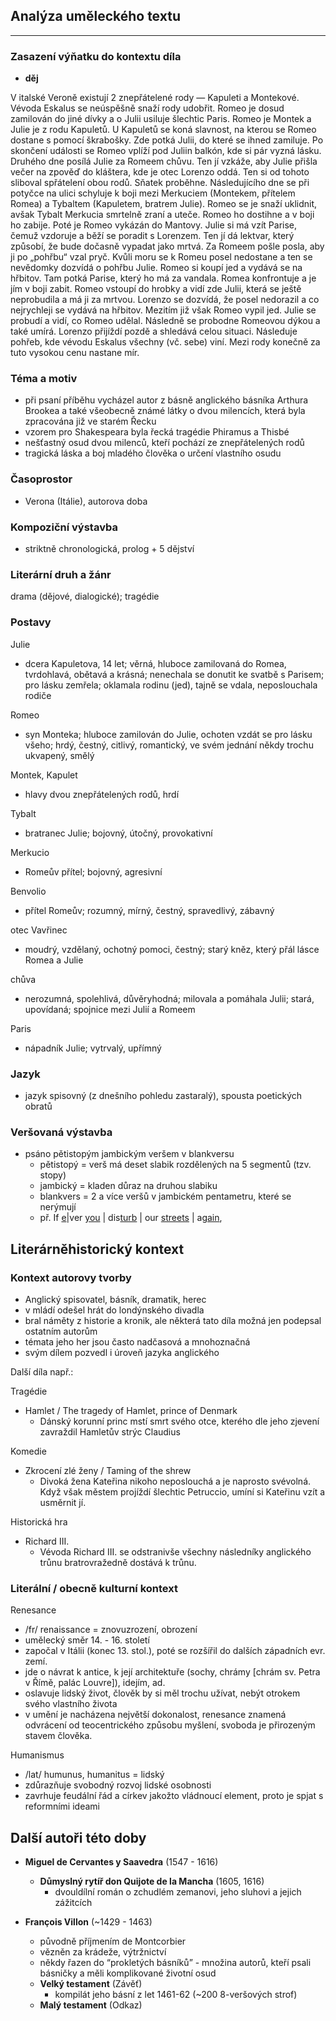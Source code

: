 ## Analýza uměleckého textu
---

### Zasazení výňatku do kontextu díla

- **děj**

V italské Veroně existují 2 znepřátelené rody — Kapuleti a Montekové. Vévoda Eskalus se neúspěšně snaží rody udobřit. Romeo je dosud zamilován do jiné dívky a o Julii usiluje šlechtic Paris. Romeo je Montek a Julie je z rodu Kapuletů. U Kapuletů se koná slavnost, na kterou se Romeo dostane s pomocí škrabošky. Zde potká Julii, do které se ihned zamiluje. Po skončení události se Romeo vplíží pod Juliin balkón, kde si pár vyzná lásku. Druhého dne posílá Julie za Romeem chůvu. Ten jí vzkáže, aby Julie přišla večer na zpověď do kláštera, kde je otec Lorenzo oddá. Ten si od tohoto sliboval spřátelení obou rodů. Sňatek proběhne. Následujícího dne se při potyčce na ulici schyluje k boji mezi Merkuciem (Montekem, přítelem Romea) a Tybaltem (Kapuletem, bratrem Julie). Romeo se je snaží uklidnit, avšak Tybalt Merkucia smrtelně zraní a uteče. Romeo ho dostihne a v boji ho zabije. Poté je Romeo vykázán do Mantovy. Julie si má vzít Parise, čemuž vzdoruje a běží se poradit s Lorenzem. Ten jí dá lektvar, který způsobí, že bude dočasně vypadat jako mrtvá. Za Romeem pošle posla, aby ji po „pohřbu“ vzal pryč. Kvůli moru se k Romeu posel nedostane a ten se nevědomky dozvídá o pohřbu Julie. Romeo si koupí jed a vydává se na hřbitov. Tam potká Parise, který ho má za vandala. Romea konfrontuje a je jím v boji zabit. Romeo vstoupí do hrobky a vidí zde Julii, která se ještě neprobudila a má ji za mrtvou. Lorenzo se dozvídá, že posel nedorazil a co nejrychleji se vydává na hřbitov. Mezitím již však Romeo vypil jed. Julie se probudí a vidí, co Romeo udělal. Následně se probodne Romeovou dýkou a také umírá. Lorenzo přijíždí pozdě a shledává celou situaci. Následuje pohřeb, kde vévodu Eskalus všechny (vč. sebe) viní. Mezi rody konečně za tuto vysokou cenu nastane mír.

### Téma a motiv

- při psaní příběhu vycházel autor z básně anglického básníka Arthura Brookea a také všeobecně známé látky o dvou milencích, která byla zpracována již ve starém Řecku
- vzorem pro Shakespeara byla řecká tragédie Phiramus a Thisbé
- nešťastný osud dvou milenců, kteří pochází ze znepřátelených rodů
- tragická láska a boj mladého člověka o určení vlastního osudu

### Časoprostor

- Verona (Itálie), autorova doba

### Kompoziční výstavba

- striktně chronologická, prolog + 5 dějství

### Literární druh a žánr

drama (dějové, dialogické); tragédie

### Postavy

Julie
- dcera Kapuletova, 14 let; věrná, hluboce zamilovaná do Romea, tvrdohlavá, obětavá a krásná; nenechala se donutit ke svatbě s Parisem; pro lásku zemřela; oklamala rodinu (jed), tajně se vdala, neposlouchala rodiče

Romeo
- syn Monteka; hluboce zamilován do Julie, ochoten vzdát se pro lásku všeho; hrdý, čestný, citlivý, romantický, ve svém jednání někdy trochu ukvapený, smělý

Montek, Kapulet
- hlavy dvou znepřátelených rodů, hrdí

Tybalt
- bratranec Julie; bojovný, útočný, provokativní

Merkucio
- Romeův přítel; bojovný, agresivní

Benvolio
- přítel Romeův; rozumný, mírný, čestný, spravedlivý, zábavný

otec Vavřinec 
- moudrý, vzdělaný, ochotný pomoci, čestný; starý kněz, který přál lásce Romea a Julie

chůva
- nerozumná, spolehlivá, důvěryhodná; milovala a pomáhala Julii; stará, upovídaná; spojnice mezi Julií a Romeem

Paris
- nápadník Julie; vytrvalý, upřímný

### Jazyk

- jazyk spisovný (z dnešního pohledu zastaralý), spousta poetických obratů

### Veršovaná výstavba

- psáno pětistopým jambickým veršem v blankversu
	- pětistopý = verš má deset slabik rozdělených na 5 segmentů (tzv. stopy)
	- jambický = kladen důraz na druhou slabiku
	- blankvers = 2 a více veršů v jambickém pentametru, které se nerýmují
	- př. If <u>e</u>|ver <u>you</u> | dis<u>turb</u> | our <u>streets</u> | a<u>gain</u>,

## Literárněhistorický kontext

### Kontext autorovy tvorby

- Anglický spisovatel, básník, dramatik, herec
- v mládí odešel hrát do londýnského divadla
- bral náměty z historie a kronik, ale některá tato díla možná jen podepsal ostatním autorům
- témata jeho her jsou často nadčasová a mnohoznačná
- svým dílem pozvedl i úroveň jazyka anglického

Další díla např.:

Tragédie
- Hamlet / The tragedy of Hamlet, prince of Denmark
	- Dánský korunní princ mstí smrt svého otce, kterého dle jeho zjevení zavraždil Hamletův strýc Claudius

Komedie

- Zkrocení zlé ženy / Taming of the shrew
	- Divoká žena Kateřina nikoho neposlouchá a je naprosto svévolná. Když však městem projíždí šlechtic Petruccio, umíní si Kateřinu vzít a usměrnit jí.

Historická hra

- Richard III.
	- Vévoda Richard III. se odstranivše všechny následníky anglického trůnu bratrovražedně dostává k trůnu.

### Literální / obecně kulturní kontext

Renesance
- /fr/ renaissance = znovuzrození, obrození
- umělecký směr 14. - 16. století
- započal v Itálii (konec 13. stol.), poté se rozšířil do dalších západních evr. zemí.
- jde o návrat k antice, k její architektuře (sochy, chrámy [chrám sv. Petra v Římě, palác Louvre]), idejím, ad.
- oslavuje lidský život, člověk by si měl trochu užívat, nebýt otrokem svého vlastního života
- v umění je nacházena největší dokonalost, renesance znamená odvrácení od teocentrického způsobu myšlení, svoboda je přirozeným stavem člověka.

Humanismus
- /lat/ humunus, humanitus = lidský
- zdůrazňuje svobodný rozvoj lidské osobnosti
- zavrhuje feudální řád a církev jakožto vládnoucí element, proto je spjat s reformními ideami

## Další autoři této doby

- **Miguel de Cervantes y Saavedra** (1547 - 1616)
	- **Důmyslný rytíř don Quijote de la Mancha** (1605, 1616)
		- dvouldílní román o zchudlém zemanovi, jeho sluhovi a jejich zážitcích

- **François Villon** (~1429 - 1463)
	- původně příjmením de Montcorbier
	- vězněn za krádeže, výtržnictví
	- někdy řazen do “prokletých básníků” - množina autorů, kteří psali básničky a měli komplikované životní osud
	- **Velký testament** (Závěť)
		- kompilát jeho básní z let 1461-62 (~200 8-veršových strof)
	- **Malý testament** (Odkaz)